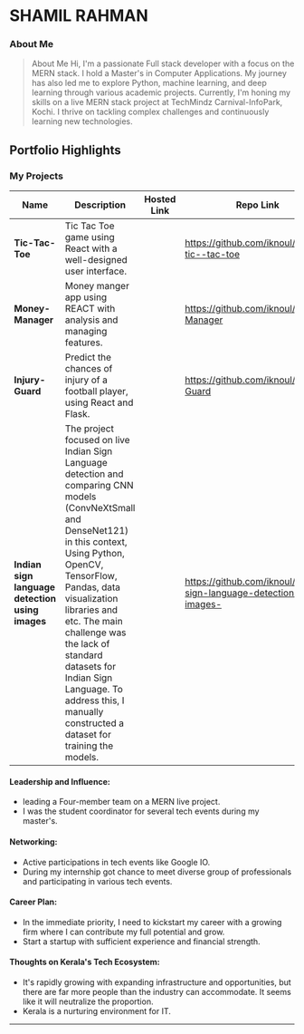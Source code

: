 # SHAMIL RAHMAN 

### About Me

> About Me Hi, I'm a passionate Full stack developer with a focus on the MERN stack. I hold a Master's in Computer Applications. My journey has also led me to explore Python, machine learning, and deep learning through various academic projects. Currently, I'm honing my skills on a live MERN stack project at TechMindz Carnival-InfoPark, Kochi. I thrive on tackling complex challenges and continuously learning new technologies.


## Portfolio Highlights

### My Projects

| Name                | Description                                                               | Hosted Link                              | Repo Link                                                      |
|---------------------|---------------------------------------------------------------------------|------------------------------------------|----------------------------------------------------------------|
| **Tic-Tac-Toe**  | Tic Tac Toe game using React with a well-designed user interface.                                             | |  https://github.com/iknoul/simple-tic--tac-toe  |
| **Money-Manager**  | Money manger app using REACT with analysis and managing features.                                             |   | https://github.com/iknoul/Money-Manager   |
| **Injury-Guard**  |Predict the chances of injury of a football player, using React and Flask.                                          |   |  https://github.com/iknoul/Injury-Guard |
| **Indian sign language detection using images**  | The project focused on live Indian Sign Language detection and comparing CNN models (ConvNeXtSmall and DenseNet121) in this context, Using Python, OpenCV, TensorFlow, Pandas, data visualization libraries and etc. The main challenge was the lack of standard datasets for Indian Sign Language. To address this, I manually constructed a dataset for training the models.    |   |  https://github.com/iknoul/Indian-sign-language-detection-using-images- |

#### Leadership and Influence:

-  leading a Four-member team on a MERN live project.
-  I was the student coordinator for several tech events during my master's.

#### Networking:

- Active participations in tech events like Google IO.
- During my internship got chance to meet diverse group of professionals and participating in various tech events. 

#### Career Plan:

- In the immediate priority, I need to kickstart my career with a growing firm where I can contribute my full potential and grow.
- Start a startup with sufficient experience and financial strength.

#### Thoughts on Kerala's Tech Ecosystem:

-  It's rapidly growing with expanding infrastructure and opportunities, but there are far more people than the industry can accommodate. It seems like it will neutralize the proportion.
-  Kerala is a nurturing environment for IT.

---
